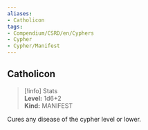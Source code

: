 ```yaml
---
aliases:
- Catholicon
tags:
- Compendium/CSRD/en/Cyphers
- Cypher
- Cypher/Manifest
---
```


  
## Catholicon  
>[!info] Stats  
> **Level:** 1d6+2  
> **Kind:** MANIFEST
  
Cures any disease of the cypher level or lower.